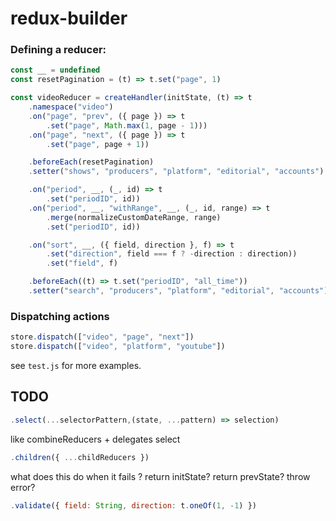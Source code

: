 # redux-builder

### Defining a reducer:

```js
const __ = undefined
const resetPagination = (t) => t.set("page", 1)

const videoReducer = createHandler(initState, (t) => t
    .namespace("video")
    .on("page", "prev", ({ page }) => t
        .set("page", Math.max(1, page - 1)))
    .on("page", "next", ({ page }) => t
        .set("page", page + 1))

    .beforeEach(resetPagination)
    .setter("shows", "producers", "platform", "editorial", "accounts")

    .on("period", __, (_, id) => t
        .set("periodID", id))
    .on("period", __, "withRange", __, (_, id, range) => t
        .merge(normalizeCustomDateRange, range)
        .set("periodID", id))

    .on("sort", __, ({ field, direction }, f) => t
        .set("direction", field === f ? -direction : direction))
        .set("field", f)

    .beforeEach((t) => t.set("periodID", "all_time"))
    .setter("search", "producers", "platform", "editorial", "accounts"))
```

### Dispatching actions

```js
store.dispatch(["video", "page", "next"])
store.dispatch(["video", "platform", "youtube"])
```

see `test.js` for more examples.

## TODO

```js
.select(...selectorPattern,(state, ...pattern) => selection)
```

like combineReducers + delegates select
```js
.children({ ...childReducers })
```

what does this do when it fails ? return initState? return prevState? throw error?
```js
.validate({ field: String, direction: t.oneOf(1, -1) })
```
